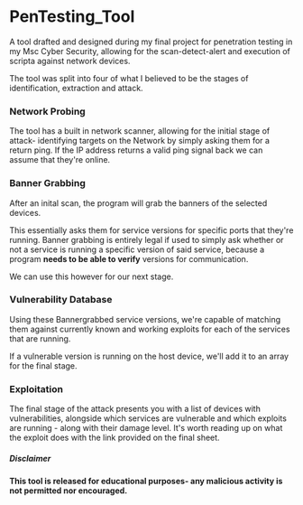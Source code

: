 # PenTesting_Tool
 A tool drafted and designed during my final project for penetration testing in my Msc Cyber Security, allowing for the scan-detect-alert and execution of scripta against network  devices.
 
 The tool was split into four of what I believed to be the stages of identification, extraction and attack.
 
 
 ### Network Probing
 The tool has a built in network scanner, allowing for the initial stage of attack- identifying targets on the Network by simply asking them for a return ping. If the IP address returns a valid ping signal back we can assume that they're online.
 
 
 ### Banner Grabbing
 After an inital scan, the program will grab the banners of the selected devices. 
 
 This essentially asks them for service versions for specific ports that they're running. Banner grabbing is entirely legal if used to simply ask whether or not a service is running a specific version of said service, because a program **needs to be able to verify** versions for communication. 
 
 We can use this however for our next stage. 
 
 
 ### Vulnerability Database
 Using these Bannergrabbed service versions, we're capable of matching them against currently known and working exploits for each of the services that are running.
 
 If a vulnerable version is running on the host device, we'll add it to an array for the final stage.
 
 
 ### Exploitation
 The final stage of the attack presents you with a list of devices with vulnerabilities, alongside which services are vulnerable and which exploits are running - along with their damage level. It's worth reading up on what the exploit does with the link provided on the final sheet.


##### Disclaimer
 **This tool is released for educational purposes- any malicious activity is not permitted nor encouraged.**
 
